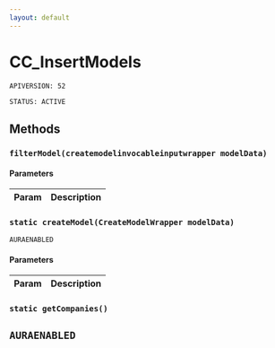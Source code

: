 ```yaml
---
layout: default
---
```

# CC_InsertModels

`APIVERSION: 52`

`STATUS: ACTIVE`
## Methods
### `filterModel(createmodelinvocableinputwrapper modelData)`
#### Parameters
|Param|Description|
|---|---|

### `static createModel(CreateModelWrapper modelData)`

`AURAENABLED`
#### Parameters
|Param|Description|
|---|---|

### `static getCompanies()`

`AURAENABLED`
---

